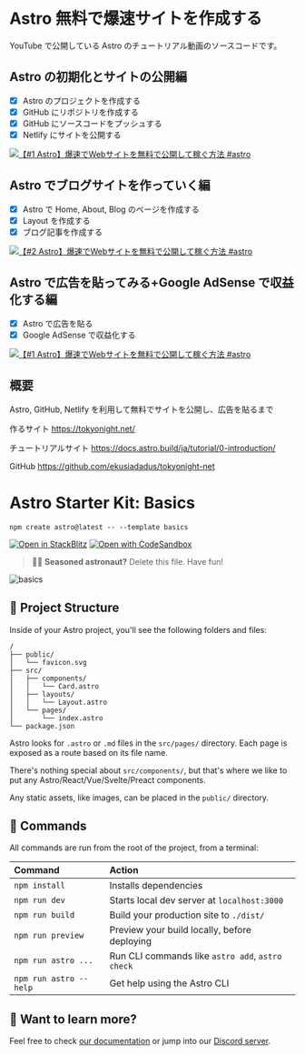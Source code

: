 # Astro 無料で爆速サイトを作成する

YouTube で公開している Astro のチュートリアル動画のソースコードです。

## Astro の初期化とサイトの公開編

- [x] Astro のプロジェクトを作成する
- [x] GitHub にリポジトリを作成する
- [x] GitHub にソースコードをプッシュする
- [x] Netlify にサイトを公開する

[![【#1 Astro】爆速でWebサイトを無料で公開して稼ぐ方法 #astro](https://i9.ytimg.com/vi_webp/c1ohevLaas0/mqdefault.webp?v=63d6eeed&sqp=COyD3Z4G&rs=AOn4CLD5ni-pmnUe4Z0T1Ki3_TpkQemPRQ)](https://www.youtube.com/watch?v=c1ohevLaas0)

## Astro でブログサイトを作っていく編

- [x] Astro で Home, About, Blog のページを作成する
- [x] Layout を作成する
- [x] ブログ記事を作成する

[![【#2 Astro】爆速でWebサイトを無料で公開して稼ぐ方法 #astro](https://i9.ytimg.com/vi/_KBd8H19s0c/mqdefault.jpg?v=63d6efb6&sqp=COyD3Z4G&rs=AOn4CLC6y4HirjYGABSZGXp_YHIHoBwNQA)](https://www.youtube.com/watch?v=_KBd8H19s0c)

## Astro で広告を貼ってみる+Google AdSense で収益化する編

- [x] Astro で広告を貼る
- [x] Google AdSense で収益化する

[![【#1 Astro】爆速でWebサイトを無料で公開して稼ぐ方法 #astro](https://i9.ytimg.com/vi/FncGm2TKKCY/mqdefault.jpg?v=63d6f01f&sqp=COyD3Z4G&rs=AOn4CLCW23OadJJW0auyyffQuTaex-YXOw)](https://www.youtube.com/watch?v=FncGm2TKKCY)

## 概要

Astro, GitHub, Netlify を利用して無料でサイトを公開し、広告を貼るまで

作るサイト
https://tokyonight.net/

チュートリアルサイト
https://docs.astro.build/ja/tutorial/0-introduction/

GitHub
https://github.com/ekusiadadus/tokyonight-net

# Astro Starter Kit: Basics

```
npm create astro@latest -- --template basics
```

[![Open in StackBlitz](https://developer.stackblitz.com/img/open_in_stackblitz.svg)](https://stackblitz.com/github/withastro/astro/tree/latest/examples/basics)
[![Open with CodeSandbox](https://assets.codesandbox.io/github/button-edit-lime.svg)](https://codesandbox.io/s/github/withastro/astro/tree/latest/examples/basics)

> 🧑‍🚀 **Seasoned astronaut?** Delete this file. Have fun!

![basics](https://user-images.githubusercontent.com/4677417/186188965-73453154-fdec-4d6b-9c34-cb35c248ae5b.png)

## 🚀 Project Structure

Inside of your Astro project, you'll see the following folders and files:

```
/
├── public/
│   └── favicon.svg
├── src/
│   ├── components/
│   │   └── Card.astro
│   ├── layouts/
│   │   └── Layout.astro
│   └── pages/
│       └── index.astro
└── package.json
```

Astro looks for `.astro` or `.md` files in the `src/pages/` directory. Each page is exposed as a route based on its file name.

There's nothing special about `src/components/`, but that's where we like to put any Astro/React/Vue/Svelte/Preact components.

Any static assets, like images, can be placed in the `public/` directory.

## 🧞 Commands

All commands are run from the root of the project, from a terminal:

| Command                | Action                                           |
| :--------------------- | :----------------------------------------------- |
| `npm install`          | Installs dependencies                            |
| `npm run dev`          | Starts local dev server at `localhost:3000`      |
| `npm run build`        | Build your production site to `./dist/`          |
| `npm run preview`      | Preview your build locally, before deploying     |
| `npm run astro ...`    | Run CLI commands like `astro add`, `astro check` |
| `npm run astro --help` | Get help using the Astro CLI                     |

## 👀 Want to learn more?

Feel free to check [our documentation](https://docs.astro.build) or jump into our [Discord server](https://astro.build/chat).
